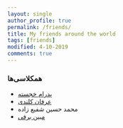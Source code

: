 ```yaml
---
layout: single
author_profile: true
permalink: /friends/
title: My friends around the world
tags: [friends]
modified: 4-10-2019
comments: true
---
```


### همکلاسی‌ها
* [پدرام خجسته](http://p3dr4m0098.github.io)
* [عرفان کلندی](http://erfan-kalandi.github.io)
* محمد حسین شفیع زاده
* [مبین برفی](http://Mobinbr.github.io)


